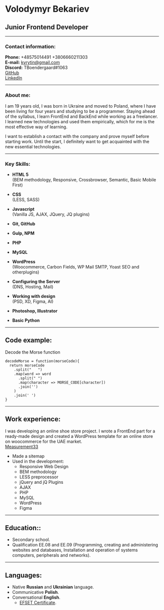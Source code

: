 # __Volodymyr Bekariev__
## __Junior Frontend Developer__

---

### __Contact information:__

**Phone:** +48575014491 +3806660211303<br>
**E-mail:** kyrytin@gmail.com <br> 
**Discord:** TBoendergaard#1063  <br>
[GitHub](https://github.com/TBoendergaard) <br> 
[LinkedIn](https://www.linkedin.com/in/bekarev/) <br> 

---

### __About me:__
I am 19 years old, I was born in Ukraine and moved to Poland, where I have been living for four years and studying to be a programmer. Staying ahead of the syllabus, I learn FrontEnd and BackEnd while working as a freelancer. I learned new technologies and used them empirically, which for me is the most effective way of learning.

I want to establish a contact with the company and prove myself before starting work. Until the start, I definitely want to get acquainted with the new essential technologies.

---

### __Key Skills:__
- **HTML 5** <br>
(BEM methodology, Responsive,
Crossbrowser, Semantic, Basic Mobile First)

- **CSS** <br>
(LESS, SASS)

- **Javascript** <br>
(Vanilla JS, AJAX, JQuery, JQ plugins)

- **Git, GitHub** <br>

- **Gulp, NPM** <br>

- **PHP** <br>

- **MySQL** <br>

- **WordPress** <br>
(Woocommerce, Carbon Fields, WP
Mail SMTP, Yoast SEO and
otherplugins)

- **Configuring the Server** <br>
(DNS, Hosting, Mail)

- **Working with design** <br>
(PSD, XD, Figma, AI)

- **Photoshop, Illustrator**

- **Basic Python**  <br>

---

## __Code example:__
Decode the Morse function
```
decodeMorse = function(morseCode){
  return morseCode
    .split("   ")
    .map(word => word
      .split(" ")
      .map(character => MORSE_CODE[character])
      .join('')
    )
    .join(' ')
}
```

---

## __Work experience:__
I was developing an online shoe store project. I wrote a FrontEnd part for a ready-made design and created a WordPress template for an online store on woocommerce for the UAE market. <br>
[Measurement33](https://tboendergaard.github.io/index.html)
- Made a sitemap <br>
- Used in the development: <br>
  - Responsive Web Design <br>
  - BEM methodology <br>
  - LESS preprocessor <br>
  - jQuery and jQ Plugins <br>
  - AJAX <br>
  - PHP <br>
  - MySQL <br>
  - WordPress <br>
  - Figma <br>


---

## __Education::__
- Secondary school.
- Qualification EE.08 and EE.09 (Programming, creating and administering websites and databases, Installation and operation of systems computers, peripherals and networks).

---

## __Languages:__
- Native **Russian** and **Ukrainian** language.
- Communicative **Polish**.
- Conversational **English**. 
  - [EFSET Certificate](https://www.efset.org/cert/rvjQ9X).